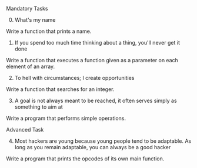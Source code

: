 Mandatory Tasks


0. What's my name


Write a function that prints a name.


1. If you spend too much time thinking about a thing, you'll never get it done


Write a function that executes a function given as a parameter on each element of an array.


2. To hell with circumstances; I create opportunities


Write a function that searches for an integer.


3. A goal is not always meant to be reached, it often serves simply as something to aim at


Write a program that performs simple operations.


Advanced Task


4. Most hackers are young because young people tend to be adaptable. As long as you remain adaptable, you can always be a good hacker


Write a program that prints the opcodes of its own main function.

